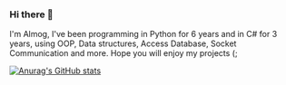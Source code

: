 ### Hi there 👋

I'm Almog, I've been programming in Python for 6 years and in C# for 3 years, using OOP, Data structures, Access Database, Socket Communication and more. 
Hope you will enjoy my projects (;

[![Anurag's GitHub stats](https://github-readme-stats.vercel.app/api?username=AlmogMichaelHemo)](https://github.com/anuraghazra/github-readme-stats)
